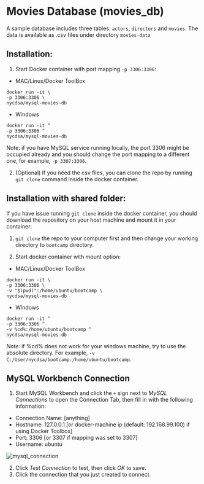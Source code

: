 # Movies Database (movies_db)

A sample database includes three tables: `actors`, `directors` and `movies`. The data is available as .csv files under directory `movies-data`

## Installation:

1. Start Docker container with port mapping `-p 3306:3306`:

  - MAC/Linux/Docker ToolBox
  ```
  docker run -it \
  -p 3306:3306 \
  nycdsa/mysql-movies-db
  ```
  
  - Windows
  ```
  docker run -it ^
  -p 3306:3306 ^
  nycdsa/mysql-movies-db
  ```
  
  Note: if you have MySQL service running locally, the port 3306 might be occupied already and you should change the port mapping to a different one, for example, `-p 3307:3306`.

2. (Optional) If you need the csv files, you can clone the repo by running `git clone` command inside the docker container.
  
## Installation with shared folder:

If you have issue running `git clone` inside the docker container, you should download the repository on your host machine and mount it in your container:

1. `git clone` the repo to your computer first and then change your working directory to `bootcamp` directory.

2. Start docker container with mount option:
  
  - MAC/Linux/Docker ToolBox
  
  ```
  docker run -it \
  -p 3306:3306 \
  -v "$(pwd)":/home/ubuntu/bootcamp \
  nycdsa/mysql-movies-db
  ```
  
  - Windows

  ```
  docker run -it ^
  -p 3306:3306 ^
  -v %cd%:/home/ubuntu/bootcamp ^
  nycdsa/mysql-movies-db
  ```
  *Note*: if %cd% does not work for your windows machine, try to use the absolute directory. For example, `-v C:/User/nycdsa/bootcamp:/home/ubuntu/bootcamp`.

## MySQL Workbench Connection

1. Start MySQL Workbench and click the `+` sign next to *MySQL Connections* to open the Connection Tab, then fill in with the following information:
  - Connection Name: [anything]
  - Hostname: 127.0.0.1 [or docker-machine ip (default: 192.168.99.100) if using Docker Toolbox]
  - Port: 3306 [or 3307 if mapping was set to 3307]
  - Username: ubuntu

  ![mysql_connection](https://github.com/nycdatasci/bootcamp/blob/master/images/mysql_connection.png?raw=true)

2. Click *Test Connection* to test, then click *OK* to save. 
3. Click the connection that you just created to connect.
